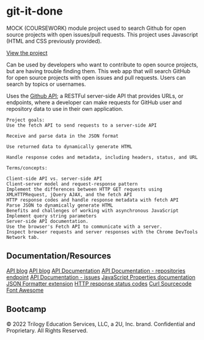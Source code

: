 # git-it-done

MOCK (COURSEWORK) module project used to search Github for open source projects with open issues/pull requests. This project uses Javascript (HTML and CSS previously provided).

[View the project](https://dieterichelizabeth.github.io/git-it-done/)

Can be used by developers who want to contribute to open source projects, but are having trouble finding them. This web app that will search GitHub for open source projects with open issues and pull requests. Users can search by topics or usernames.

Uses the [Github API](https://docs.github.com/en/rest); a RESTFul server-side API that provides URLs, or endpoints, where a developer can make requests for GitHub user and repository data to use in their own application.

```
Project goals:
Use the fetch API to send requests to a server-side API

Receive and parse data in the JSON format

Use returned data to dynamically generate HTML

Handle response codes and metadata, including headers, status, and URL

Terms/concepts:

Client-side API vs. server-side API
Client-server model and request-response pattern
Implement the differences between HTTP GET requests using XMLHTTPRequest, jQuery AJAX, and the fetch API
HTTP response codes and handle response metadata with fetch API
Parse JSON to dynamically generate HTML
Benefits and challenges of working with asynchronous JavaScript
Implement query string parameters
Server-side API documentation.
Use the browser's Fetch API to communicate with a server.
Inspect browser requests and server responses with the Chrome DevTools Network tab.
```

## Documentation/Resources

[API blog](https://coding-boot-camp.github.io/full-stack/apis/how-to-use-api-keys)
[API blog](https://coding-boot-camp.github.io/full-stack/)
[API Documentation](https://docs.github.com/en/rest)
[API Documentation - repositories endpoint](https://docs.github.com/en/rest/reference/repos)
[API Documentation - issues](https://docs.github.com/en/rest/reference/issues)
[JavaScript Properties documentation](https://www.w3schools.com/js/js_object_properties.asp)
[JSON Formatter extension](https://chrome.google.com/webstore/detail/json-formatter/bcjindcccaagfpapjjmafapmmgkkhgoa?hl=en)
[HTTP response status codes](https://developer.mozilla.org/en-US/docs/Web/HTTP/Status)
[Curl Sourcecode](https://github.com/curl/curl)
[Font Awesome](https://fontawesome.com/)

## Bootcamp

© 2022 Trilogy Education Services, LLC, a 2U, Inc. brand. Confidential and Proprietary. All Rights Reserved.
